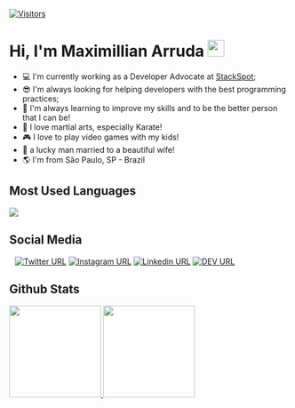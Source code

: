<!--
**dearrudam/dearrudam** is a ✨ _special_ ✨ repository because its `README.md` (this file) appears on your GitHub profile.

Here are some ideas to get you started:

- 🔭 I’m currently working on ...
- 🌱 I’m currently learning ...
- 👯 I’m looking to collaborate on ...
- 🤔 I’m looking for help with ...
- 💬 Ask me about ...
- 📫 How to reach me: ...
- 😄 Pronouns: ...
- ⚡ Fun fact: ...
-->
[![Visitors](https://api.visitorbadge.io/api/visitors?path=dearrudam%2Fdearrudam&countColor=%23263759)](https://visitorbadge.io/status?path=dearrudam%2Fdearrudam)


# Hi, I'm Maximillian Arruda <img src="https://raw.githubusercontent.com/iampavangandhi/iampavangandhi/master/gifs/Hi.gif" width="30px">

- :computer: I'm currently working as a Developer Advocate at [StackSpot](https://stackspot.com/);
- :sunglasses: I'm always looking for helping developers with the best programming practices;
- 🌱 I'm always learning to improve my skills and to be the better person that I can be!
- :punch: I love martial arts, especially Karate! 
- :video_game: I love to play video games with my kids!
- :couple_with_heart: a lucky man married to a beautiful wife!
- :earth_americas: I'm from São Paulo, SP - Brazil


## Most Used Languages

<a href="https://github.com/anuraghazra/github-readme-stats">
<img src="https://github-readme-stats.vercel.app/api/top-langs/?username=dearrudam&layout=compact&langs_count=20&hide_title=true&hide_border=true" />    
</a> 


## Social Media
<div style="margin: 10px 10px 10px 10px">
    
[![Twitter URL](https://img.shields.io/twitter/url?color=%231DA1F2&label=follow&logo=twitter&logoColor=%231DA1F2&style=flat-square&url=https%3A%2F%2Ftwitter.com%2Fmaxdearruda)](https://twitter.com/maxdearruda)
[![Instagram URL](https://img.shields.io/twitter/url?color=%23fb3958&label=follow&logo=instagram&logoColor=%23fb3958&style=flat-square&url=https%3A%2F%2Fwww.instagram.com%2Fmaximillianarruda)](https://www.instagram.com/maximillianarruda/)
[![Linkedin URL](https://img.shields.io/twitter/url?color=%230072b1&label=connect&logo=linkedin&logoColor=%230072b1&style=flat-square&url=https%3A%2F%2Fwww.linkedin.com%2Fin%2Fmaxarruda%2F)](https://www.linkedin.com/in/maxarruda/)
[![DEV URL](https://img.shields.io/twitter/url?color=lightgray&label=follow&logo=dev.to&logoColor=%0A0A0A&style=flat-square&url=https%3A%2F%2Fdev.to%2Fdearrudam)](https://dev.to/dearrudam)
    
</div>

## Github Stats
<a href="https://github.com/anuraghazra/github-readme-stats">
    <img
      height="165"
      src="https://github-readme-stats.vercel.app/api?username=dearrudam&count_private=true&show_icons=true&custom_title=Github%20Status&hide=issues&hide_title=true&hide_border=true" />
</a>
<a href="#">
    <img
      height="165"
      src="https://github-readme-streak-stats.herokuapp.com/?user=dearrudam&hide_border=true" />
</a>
